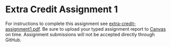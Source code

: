 # Extra Credit Assignment 1

For instructions to complete this assignment see [extra-credit-assignment1.pdf](extra-credit-assignment1.pdf). Be sure to upload your typed assignment report to [Canvas](https://canvas.iastate.edu) on time. Assignment submissions will not be accepted directly through GitHub.
